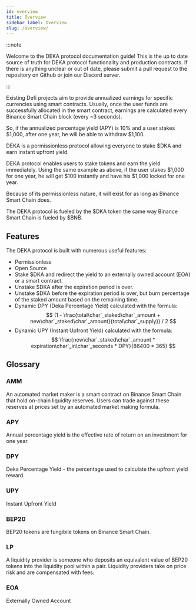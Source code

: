```yaml
---
id: overview
title: Overview
sidebar_label: Overview
slug: /overview/
---
```


:::note

Welcome to the DEKA protocol documentation guide! This is the up to date source of truth for DEKA protocol functionality and production contracts. If there is anything unclear or out of date, please submit a pull request to the repository on Github or join our Discord server.

:::

Existing Defi projects aim to provide annualized earnings for specific currencies using smart contracts. Usually, once the user funds are successfully allocated in the smart contract, earnings are calculated every Binance Smart Chain block (every ~3 seconds).

So, if the annualized percentage yield (APY) is 10% and a user stakes $1,000, after one year, he will be able to withdraw $1,100.

DEKA is a permissionless protocol allowing everyone to stake $DKA and earn instant upfront yield.

DEKA protocol enables users to stake tokens and earn the yield immediately. Using the same example as above, if the user stakes $1,000 for one year, he will get $100 instantly and have his $1,000 locked for one year.

Because of its permissionless nature, it will exist for as long as Binance Smart Chain does.

The DEKA protocol is fueled by the $DKA token the same way Binance Smart Chain is fueled by $BNB.

## Features
The DEKA protocol is built with numerous useful features:
- Permissionless
- Open Source
- Stake $DKA and redirect the yield to an externally owned account (EOA) or a smart contract.
- Unstake $DKA after the expiration period is over.
- Unstake $DKA before the expiration period is over, but burn percentage of the staked amount based on the remaining time.
- Dynamic DPY (Deka Percentage Yield) calculated with the formula:
$$
(1 - \frac{total\char`_staked\char`_amount + new\char`_staked\char`_amount}{total\char`_supply}) / 2
$$
- Dynamic UPY (Instant Upfront Yield) calculated with the formula:
$$
\frac{new\char`_staked\char`_amount * expiration\char`_in\char`_seconds * DPY}{86400 * 365}
$$

## Glossary

### AMM
An automated market maker is a smart contract on Binance Smart Chain that hold on-chain liquidity reserves. Users can trade against these reserves at prices set by an automated market making formula.
### APY
Annual percentage yield is the effective rate of return on an investment for one year.

### DPY
Deka Percentage Yield - the percentage used to calculate the upfront yield reward.

### UPY
Instant Upfront Yield
### BEP20
BEP20 tokens are fungibile tokens on Binance Smart Chain.

###  LP
A liquidity provider is someone who deposits an equivalent value of BEP20 tokens into the liquidity pool within a pair. Liquidity providers take on price risk and are compensated with fees.

### EOA
Externally Owned Account